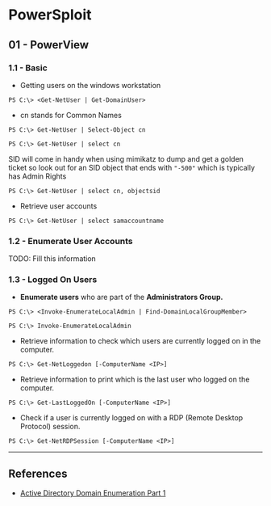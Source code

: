 # PowerSploit

## 01 - PowerView

### 1.1 - Basic

- Getting users on the windows workstation

`PS C:\> <Get-NetUser | Get-DomainUser>`

- cn stands for Common Names

`PS C:\> Get-NetUser | Select-Object cn`

`PS C:\> Get-NetUser | select cn`

SID will come in handy when using mimikatz to dump and get a golden ticket so look out for an SID object that ends with `"-500"` which is typically has Admin Rights

`PS C:\> Get-NetUser | select cn, objectsid`

- Retrieve user accounts

`PS C:\> Get-NetUser | select samaccountname`

### 1.2 - Enumerate User Accounts

TODO: Fill this information

### 1.3 - Logged On Users

- **Enumerate users** who are part of the **Administrators Group.**

`PS C:\> <Invoke-EnumerateLocalAdmin | Find-DomainLocalGroupMember>`

`PS C:\> Invoke-EnumerateLocalAdmin`

- Retrieve information to check which users are currently logged on in the computer.

`PS C:\> Get-NetLoggedon [-ComputerName <IP>]`

- Retrieve information to print which is the last user who logged on the computer.

`PS C:\> Get-LastLoggedOn [-ComputerName <IP>]`

- Check if a user is currently logged on with a RDP (Remote Desktop Protocol) session.

`PS C:\> Get-NetRDPSession [-ComputerName <IP>]`

---
## References

- [Active Directory Domain Enumeration Part 1](https://nored0x.github.io/red-teaming/active-directory-domain-enumeration-part-1/)